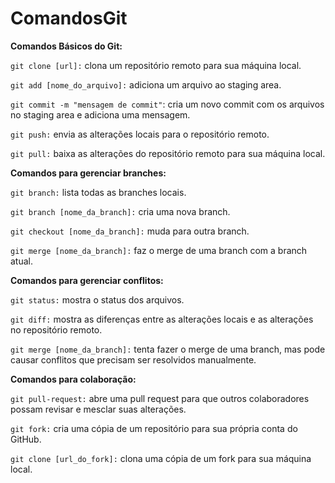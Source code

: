 # ComandosGit

__Comandos Básicos do Git:__

`git clone [url]:` clona um repositório remoto para sua máquina local.

`git add [nome_do_arquivo]:` adiciona um arquivo ao staging area.

`git commit -m "mensagem de commit"`: cria um novo commit com os arquivos no staging area e adiciona uma mensagem.

`git push:` envia as alterações locais para o repositório remoto.

`git pull:` baixa as alterações do repositório remoto para sua máquina local.


__Comandos para gerenciar branches:__

`git branch:` lista todas as branches locais.

`git branch [nome_da_branch]:` cria uma nova branch.

`git checkout [nome_da_branch]:` muda para outra branch.

`git merge [nome_da_branch]:` faz o merge de uma branch com a branch atual.


__Comandos para gerenciar conflitos:__

`git status:` mostra o status dos arquivos.

`git diff:` mostra as diferenças entre as alterações locais e as alterações no repositório remoto.

`git merge [nome_da_branch]:` tenta fazer o merge de uma branch, mas pode causar conflitos que precisam ser resolvidos manualmente.


__Comandos para colaboração:__

`git pull-request:` abre uma pull request para que outros colaboradores possam revisar e mesclar suas alterações.

`git fork:` cria uma cópia de um repositório para sua própria conta do GitHub.

`git clone [url_do_fork]:` clona uma cópia de um fork para sua máquina local.
